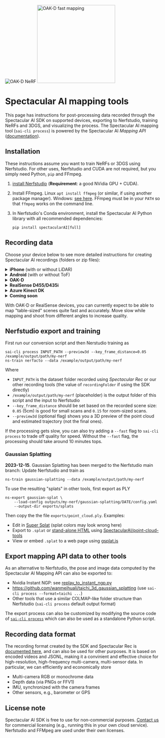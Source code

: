 

![OAK-D NeRF](https://spectacularai.github.io/docs/gif/oak-d-nerf.gif)
<img height="253" alt="OAK-D fast mapping" src="https://spectacularai.github.io/docs/png/oak-d-fast-mapping.png">

# Spectacular AI mapping tools

This page has instructions for post-processing data recorded through the Spectacular AI SDK on supported devices, exporting to Nerfstudio, training NeRFs and 3DGS, and visualizing the process. The Spectacular AI mapping tool (`sai-cli process`) is powered by the Spectacular AI _Mapping API_ 
([documentation](https://spectacularai.github.io/docs/sdk/python/latest/#module-spectacularAI.mapping)).

## Installation

These instructions assume you want to train NeRFs or 3DGS using Nerfstudio. For other uses, Nerfstudio and CUDA are not required, but you simply need Python, `pip` and FFmpeg.

 1. [install Nerfstudio](https://github.com/nerfstudio-project/nerfstudio#1-installation-setup-the-environment) (**Requirement**: a good NVidia GPU + CUDA).
 2. Install FFmpeg. Linux `apt install ffmpeg` (or similar, if using another package manager). Windows: [see here](https://www.editframe.com/guides/how-to-install-and-start-using-ffmpeg-in-under-10-minutes). FFmpeg must be in your `PATH` so that `ffmpeg` works on the command line.
 3. In Nerfstudio's Conda environment, install the Spectacular AI Python library with all recommended dependencies:

        pip install spectacularAI[full]

## Recording data

Choose your device below to see more detailed instructions for creating Spectacular AI recordings (folders or zip files):

<details><summary><b>iPhone</b> (with or without LiDAR)</summary><p>
   
 1. Download [Spectacular Rec](https://apps.apple.com/us/app/spectacular-rec/id6473188128) from App Store.
 2. See our [instruction video on YouTube](https://youtu.be/d77u-E96VVw) on how to create recording files and transfer them to your computer.

</p></details>

<details><summary><b>Android</b> (with or without ToF)</summary><p>
   
 1. Download [Spectacular Rec](https://play.google.com/store/apps/details?id=com.spectacularai.rec) from Play Store.
 2. Use like the iPhone version (tutorial here [here](https://youtu.be/d77u-E96VVw)

Note: the Android pipeline in the first app and `sai-cli` version is currently less stable than the iOS version and, the Gaussian Splatting accuracy is not as good as NeRFs. This will be improved in the near future.

</p></details>

<details><summary><b>OAK-D</b></summary><p>

 1. Plug in the OAK-D to your laptop (or directly the computer with the heavy GPU)
 2. Run `sai-cli record oak --no_feature_tracker --resolution=800p`.

If the above settings cause issues, try running `sai-cli record oak` instead. Coming soon: 🌈 colors.

</p></details>

<details><summary><b>RealSense D455/D435i</b></summary><p>
See the <i>Recording data</i> item under the <a href="https://github.com/SpectacularAI/sdk-examples/tree/main/cpp/realsense#quick-start">RealSense example folder</a>

</p></details>

<details><summary><b>Azure Kinect DK</b></summary><p>

Download our binary recorder [here](https://github.com/SpectacularAI/sdk/releases/download/v1.24.0/spectacularAI_k4aPlugin_cpp_non-commercial_1.24.0.zip) and see the README within for recording instructions.

</p></details>

<details><summary><b>Coming soon</b></summary><p>

 * Orbbec Astra
 * Orbbec Femto

</p></details>

With OAK-D or RealSense devices, you can currently expect to be able to map "table-sized" scenes
quite fast and accurately. Move slow while mapping and shoot from different angles to increase quality.

## Nerfstudio export and training

First run our conversion script and then Nerstudio training as

    sai-cli process INPUT_PATH --preview3d --key_frame_distance=0.05 /example/output/path/my-nerf
    ns-train nerfacto --data /example/output/path/my-nerf

Where

 * `INPUT_PATH` is the dataset folder recorded using _Spectacular Rec_ or our other recording tools (the value of `recordingFolder` if using the SDK directly)
 * `/example/output/path/my-nerf` (placeholder) is the output folder of this script and the input to Nerfstudio
 * `--key_frame_distance` should be set based on the recorded scene size: `0.05` (5cm) is good for small scans and `0.15` for room-sized scans.
 * `--preview3d` (optional flag) shows you a 3D preview of the point cloud and estimated trajectory (not the final ones).

If the processing gets slow, you can also try adding a `--fast` flag to `sai-cli process` to trade off quality for speed.
Without the `--fast` flag, the processing should take around 10 minutes tops.

### Gaussian Splatting

**2023-12-15**. Gaussian Splatting has been merged to the Nerfstudio main branch: Update Nerfstudio and train as

    ns-train gaussian-splatting --data /example/output/path/my-nerf

To use the resulting "splats" in other tools, first export as PLY

    ns-export gaussian-splat \
        --load-config outputs/my-nerf/gaussian-splatting/DATE/config.yaml
        --output-dir exports/splats

Then copy the the file `exports/point_cloud.ply`. Examples:

 * Edit in [Super Splat](https://playcanvas.com/super-splat) (splat colors may look wrong here)
 * Export to `.splat` or [stand-alone HTML](https://spectacularai.github.io/docs/other/android-3dgs-example-ramen.html)
   using [SpectacularAI/point-cloud-tools](https://github.com/SpectacularAI/point-cloud-tools#gaussian-splatting)
 * View or embed `.splat` to a web page using [gsplat.js](https://github.com/huggingface/gsplat.js)

## Export mapping API data to other tools

As an alternative to Nerfstudio, the pose and image data computed by the Spectacular AI Mapping API can also be exported to:

 * Nvidia Instant NGP: see [replay_to_instant_ngp.py](./replay_to_instant_ngp.py)
 * https://github.com/wanmeihuali/taichi_3d_gaussian_splatting (use `sai-cli process --format=taichi ...`)
 * Other tools that use a similar COLMAP-like folder structure than Nerfstudio (`sai-cli process` default output format)

The export process can also be customized by modifying the source code of [`sai-cli process`](https://github.com/SpectacularAI/sdk/blob/main/python/cli/process/process.py)
which can also be used as a standalone Python script.

## Recording data format

The recording format created by the SDK and Spectacular Rec is [documented here](https://github.com/SpectacularAI/vio_benchmark/blob/main/DATA_FORMAT.md),
and can also be used for other purposes. It is based on encoded videos and JSONL, making it a convinient and effective choice for high-resolution, high-frequency multi-camera, multi-sensor data.
In particular, we can efficiently and economically store

 * Multi-camera RGB or monochrome data
 * Depth data (via PNGs or FFV1)
 * IMU, synchronized with the camera frames
 * Other sensors, e.g., barometer or GPS

## License note

Spectacular AI SDK is free to use for non-commercial purposes. [Contact us](https://www.spectacularai.com/#contact) for commercial licensing (e.g., running this in your own cloud service).
Nerfstudio and FFMpeg are used under their own licenses.
